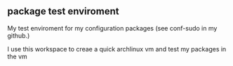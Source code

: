 ## package test enviroment

My test enviroment for my configuration packages (see conf-sudo in my github.)

I use this workspace to creae a quick archlinux vm and test my packages in the vm